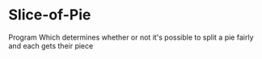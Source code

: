 # Slice-of-Pie
Program Which determines whether or not it's possible to split a pie fairly and each gets their piece
